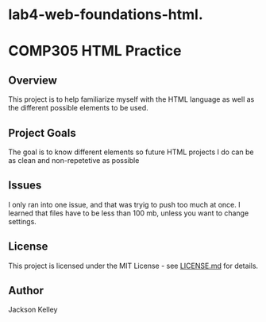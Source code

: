 # lab4-web-foundations-html.

# COMP305 HTML Practice

## Overview
This project is to help familiarize myself with the HTML language as well as the different possible elements to be used. 

## Project Goals
The goal is to know different elements so future HTML projects I do can be as clean and non-repetetive as possible

## Issues
I only ran into one issue, and that was tryig to push too much at once. I learned that files have to be less than 100 mb, unless you want to change settings.

## License
This project is licensed under the MIT License - see [LICENSE.md](LICENSE.md) for
details.

## Author
Jackson Kelley